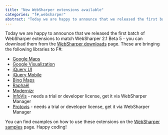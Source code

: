 ```yaml
---
title: "New WebSharper extensions available"
categories: "f#,websharper"
abstract: "Today we are happy to announce that we released the first batch of WebSharper extensions to match WebSharper 2.1 Beta 5 - you can download them from the WebSharper downloads page. These are bringing the following libraries to F#: Google Maps, Google Visualization, jQuery UI, jQuery Mobile, Bing Maps, Modernizr, InfoVis, Protovis."
---
```

Today we are happy to announce that we released the first batch of WebSharper extensions to match WebSharper 2.1 Beta 5 - you can download them from the [WebSharper downloads](http://www.websharper.com/Downloads.aspx) page. These are bringing the following libraries to F#:


 * [Google Maps](http://code.google.com/apis/maps/index.html)
 * [Google Visualization](http://code.google.com/apis/charttools/index.html)
 * [jQuery UI](http://jqueryui.com/)
 * [jQuery Mobile](http://jquerymobile.com/)
 * [Bing Maps](http://www.microsoft.com/maps/developers/web.aspx)
 * [Raphaël](http://raphaeljs.com/)
 * [Modernizr](http://www.modernizr.com/)
 * [InfoVis](http://thejit.org/) - needs a trial or developer license, get it via WebSharper Manager
 * [Protovis](http://vis.stanford.edu/protovis/) - needs a trial or developer license, get it via WebSharper Manager



You can find examples on how to use these extensions on the [WebSharper samples](http://www.websharper.com/Samples/Index) page. Happy coding!